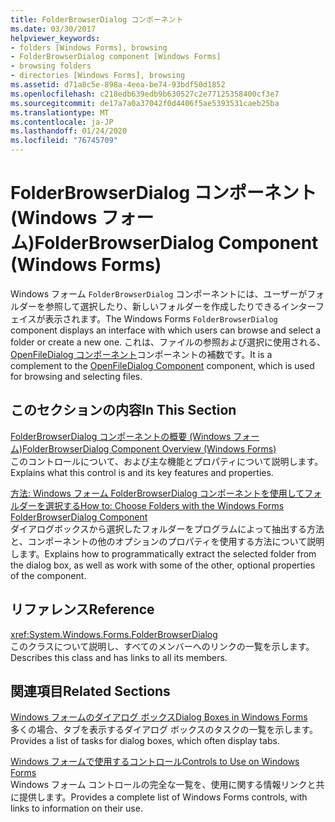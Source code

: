 ```yaml
---
title: FolderBrowserDialog コンポーネント
ms.date: 03/30/2017
helpviewer_keywords:
- folders [Windows Forms], browsing
- FolderBrowserDialog component [Windows Forms]
- browsing folders
- directories [Windows Forms], browsing
ms.assetid: d71a0c5e-898a-4eea-be74-93bdf50d1852
ms.openlocfilehash: c218edb639edb9b630527c2e77125358400cf3e7
ms.sourcegitcommit: de17a7a0a37042f0d4406f5ae5393531caeb25ba
ms.translationtype: MT
ms.contentlocale: ja-JP
ms.lasthandoff: 01/24/2020
ms.locfileid: "76745709"
---
```

# <a name="folderbrowserdialog-component-windows-forms"></a><span data-ttu-id="caf8d-102">FolderBrowserDialog コンポーネント (Windows フォーム)</span><span class="sxs-lookup"><span data-stu-id="caf8d-102">FolderBrowserDialog Component (Windows Forms)</span></span>
<span data-ttu-id="caf8d-103">Windows フォーム `FolderBrowserDialog` コンポーネントには、ユーザーがフォルダーを参照して選択したり、新しいフォルダーを作成したりできるインターフェイスが表示されます。</span><span class="sxs-lookup"><span data-stu-id="caf8d-103">The Windows Forms `FolderBrowserDialog` component displays an interface with which users can browse and select a folder or create a new one.</span></span> <span data-ttu-id="caf8d-104">これは、ファイルの参照および選択に使用される、 [OpenFileDialog コンポーネント](openfiledialog-component-windows-forms.md)コンポーネントの補数です。</span><span class="sxs-lookup"><span data-stu-id="caf8d-104">It is a complement to the [OpenFileDialog Component](openfiledialog-component-windows-forms.md) component, which is used for browsing and selecting files.</span></span>  
  
## <a name="in-this-section"></a><span data-ttu-id="caf8d-105">このセクションの内容</span><span class="sxs-lookup"><span data-stu-id="caf8d-105">In This Section</span></span>  
 [<span data-ttu-id="caf8d-106">FolderBrowserDialog コンポーネントの概要 (Windows フォーム)</span><span class="sxs-lookup"><span data-stu-id="caf8d-106">FolderBrowserDialog Component Overview (Windows Forms)</span></span>](folderbrowserdialog-component-overview-windows-forms.md)  
 <span data-ttu-id="caf8d-107">このコントロールについて、および主な機能とプロパティについて説明します。</span><span class="sxs-lookup"><span data-stu-id="caf8d-107">Explains what this control is and its key features and properties.</span></span>  
  
 [<span data-ttu-id="caf8d-108">方法: Windows フォーム FolderBrowserDialog コンポーネントを使用してフォルダーを選択する</span><span class="sxs-lookup"><span data-stu-id="caf8d-108">How to: Choose Folders with the Windows Forms FolderBrowserDialog Component</span></span>](how-to-choose-folders-with-the-windows-forms-folderbrowserdialog-component.md)  
 <span data-ttu-id="caf8d-109">ダイアログボックスから選択したフォルダーをプログラムによって抽出する方法と、コンポーネントの他のオプションのプロパティを使用する方法について説明します。</span><span class="sxs-lookup"><span data-stu-id="caf8d-109">Explains how to programmatically extract the selected folder from the dialog box, as well as work with some of the other, optional properties of the component.</span></span>  
  
## <a name="reference"></a><span data-ttu-id="caf8d-110">リファレンス</span><span class="sxs-lookup"><span data-stu-id="caf8d-110">Reference</span></span>  
 <xref:System.Windows.Forms.FolderBrowserDialog>  
 <span data-ttu-id="caf8d-111">このクラスについて説明し、すべてのメンバーへのリンクの一覧を示します。</span><span class="sxs-lookup"><span data-stu-id="caf8d-111">Describes this class and has links to all its members.</span></span>  
  
## <a name="related-sections"></a><span data-ttu-id="caf8d-112">関連項目</span><span class="sxs-lookup"><span data-stu-id="caf8d-112">Related Sections</span></span>  
 [<span data-ttu-id="caf8d-113">Windows フォームのダイアログ ボックス</span><span class="sxs-lookup"><span data-stu-id="caf8d-113">Dialog Boxes in Windows Forms</span></span>](../dialog-boxes-in-windows-forms.md)  
 <span data-ttu-id="caf8d-114">多くの場合、タブを表示するダイアログ ボックスのタスクの一覧を示します。</span><span class="sxs-lookup"><span data-stu-id="caf8d-114">Provides a list of tasks for dialog boxes, which often display tabs.</span></span>  
  
 [<span data-ttu-id="caf8d-115">Windows フォームで使用するコントロール</span><span class="sxs-lookup"><span data-stu-id="caf8d-115">Controls to Use on Windows Forms</span></span>](controls-to-use-on-windows-forms.md)  
 <span data-ttu-id="caf8d-116">Windows フォーム コントロールの完全な一覧を、使用に関する情報リンクと共に提供します。</span><span class="sxs-lookup"><span data-stu-id="caf8d-116">Provides a complete list of Windows Forms controls, with links to information on their use.</span></span>
